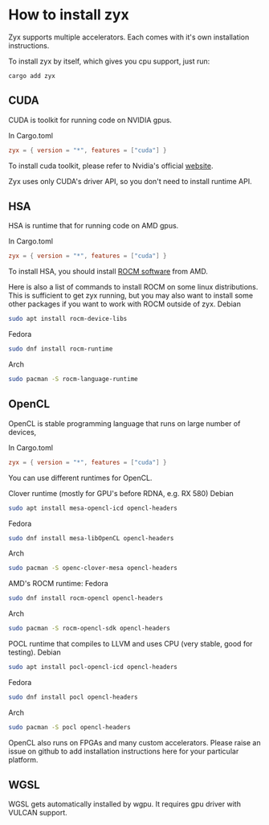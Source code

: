 # How to install zyx

Zyx supports multiple accelerators. Each comes with it's own installation
instructions.

To install zyx by itself, which gives you cpu support, just run:
```shell
cargo add zyx
```

## CUDA

CUDA is toolkit for running code on NVIDIA gpus.

In Cargo.toml
```toml
zyx = { version = "*", features = ["cuda"] }
```

To install cuda toolkit, please refer to Nvidia's official [website](https://developer.nvidia.com/cuda-downloads).

Zyx uses only CUDA's driver API, so you don't need to install runtime API.

## HSA

HSA is runtime that for running code on AMD gpus.

In Cargo.toml
```toml
zyx = { version = "*", features = ["cuda"] }
```

To install HSA, you should install [ROCM software](https://rocm.docs.amd.com/en/latest/) from AMD.

Here is also a list of commands to install ROCM on some linux distributions.
This is sufficient to get zyx running, but you may also want to install some other packages if you want to work with ROCM outside of zyx.
Debian
```sh
sudo apt install rocm-device-libs
```
Fedora
```sh
sudo dnf install rocm-runtime
```
Arch
```sh
sudo pacman -S rocm-language-runtime
```

## OpenCL

OpenCL is stable programming language that runs on large number of devices,

In Cargo.toml
```toml
zyx = { version = "*", features = ["cuda"] }
```

You can use different runtimes for OpenCL.

Clover runtime (mostly for GPU's before RDNA, e.g. RX 580)
Debian
```sh
sudo apt install mesa-opencl-icd opencl-headers
```
Fedora
```sh
sudo dnf install mesa-libOpenCL opencl-headers
```
Arch
```sh
sudo pacman -S openc-clover-mesa opencl-headers
```

AMD's ROCM runtime:
Fedora
```sh
sudo dnf install rocm-opencl opencl-headers
```
Arch
```sh
sudo pacman -S rocm-opencl-sdk opencl-headers
```

POCL runtime that compiles to LLVM and uses CPU (very stable, good for testing).
Debian
```sh
sudo apt install pocl-opencl-icd opencl-headers
```
Fedora
```sh
sudo dnf install pocl opencl-headers
```
Arch
```sh
sudo pacman -S pocl opencl-headers
```

OpenCL also runs on FPGAs and many custom accelerators. Please raise an issue on github to add installation instructions here for your particular platform.

## WGSL

WGSL gets automatically installed by wgpu. It requires gpu driver with VULCAN support.
